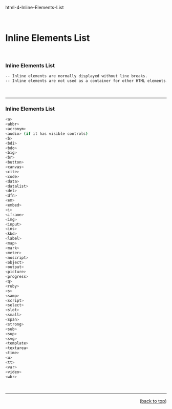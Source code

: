 html-4-Inline-Elements-List

<a name="topage"></a>

<br/>

# Inline Elements List

<br/>

### Inline Elements List
  ```sh
-- Inline elements are normally displayed without line breaks.
-- Inline elements are not used as a container for other HTML elements.
```
<br/>

----

### Inline Elements List 
  ```sh
<a>
<abbr>
<acronym>
<audio> (if it has visible controls)
<b>
<bdi>
<bdo>
<big>
<br>
<button>
<canvas>
<cite>
<code>
<data>
<datalist>
<del>
<dfn>
<em>
<embed>
<i>
<iframe>
<img>
<input>
<ins>
<kbd>
<label>
<map>
<mark>
<meter>
<noscript>
<object>
<output>
<picture>
<progress>
<q>
<ruby>
<s>
<samp>
<script>
<select>
<slot>
<small>
<span>
<strong>
<sub>
<sup>
<svg>
<template>
<textarea>
<time>
<u>
<tt>
<var>
<video>
<wbr>
```

<br/>

---

<p align="right">(<a href="#topage">back to top</a>)</p>
<br/>
<br/>
